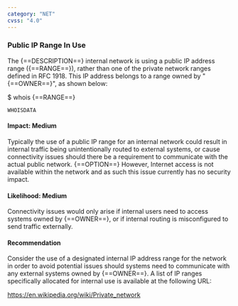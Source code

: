 ```yaml
---
category: "NET"
cvss: "4.0"
---
```

### Public IP Range In Use
The {==DESCRIPTION==} internal network is using a public IP address range ({==RANGE==}), rather than one of the private network ranges defined in RFC 1918. This IP address belongs to a range owned by "{==OWNER==}", as shown below:

$ whois {==RANGE==}
```
WHOISDATA
```
#### Impact: Medium
Typically the use of a public IP range for an internal network could result in internal traffic being unintentionally routed to external systems, or cause connectivity issues should there be a requirement to communicate with the actual public network. {==OPTION==} However, Internet access is not available within the network and as such this issue currently has no security impact.
#### Likelihood: Medium
Connectivity issues would only arise if internal users need to access systems owned by {==OWNER==}, or if internal routing is misconfigured to send traffic externally.
#### Recommendation
Consider the use of a designated internal IP address range for the network in order to avoid potential issues should systems need to communicate with any external systems owned by {==OWNER==}. A list of IP ranges specifically allocated for internal use is available at the following URL:

https://en.wikipedia.org/wiki/Private_network
